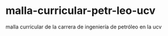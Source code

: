 # malla-curricular-petr-leo-ucv
malla curricular de la carrera de ingeniería de petróleo en la ucv 
